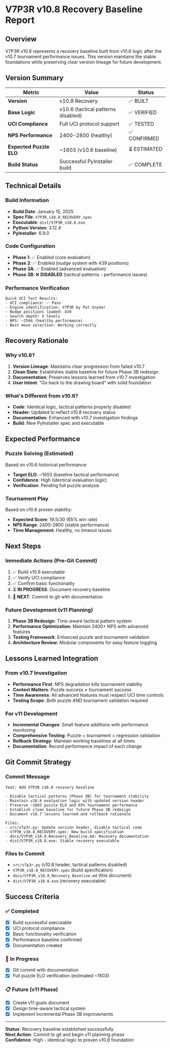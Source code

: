 # V7P3R v10.8 Recovery Baseline Report

## Overview
V7P3R v10.8 represents a recovery baseline built from v10.6 logic after the v10.7 tournament performance issues. This version maintains the stable foundations while preserving clear version lineage for future development.

## Version Summary
| Metric | Value | Status |
|--------|-------|--------|
| **Version** | v10.8 Recovery | ✅ BUILT |
| **Base Logic** | v10.6 (tactical patterns disabled) | ✅ VERIFIED |
| **UCI Compliance** | Full UCI protocol support | ✅ TESTED |
| **NPS Performance** | 2400-2800 (healthy) | ✅ CONFIRMED |
| **Expected Puzzle ELO** | ~1603 (v10.6 baseline) | ⏳ ESTIMATED |
| **Build Status** | Successful PyInstaller build | ✅ COMPLETE |

## Technical Details

### Build Information
- **Build Date**: January 15, 2025
- **Spec File**: `V7P3R_v10.8_RECOVERY.spec`
- **Executable**: `dist/V7P3R_v10.8.exe`
- **Python Version**: 3.12.4
- **PyInstaller**: 6.9.0

### Code Configuration
- **Phase 1**: ✅ Enabled (core evaluation)
- **Phase 2**: ✅ Enabled (nudge system with 439 positions)
- **Phase 3A**: ✅ Enabled (advanced evaluation)
- **Phase 3B**: ❌ **DISABLED** (tactical patterns - performance issues)

### Performance Verification
```
Quick UCI Test Results:
- UCI compliance: ✅ Pass
- Engine identification: V7P3R by Pat Snyder
- Nudge positions loaded: 439
- Search depth: 3 levels
- NPS: ~2594 (healthy performance)
- Best move selection: Working correctly
```

## Recovery Rationale

### Why v10.8?
1. **Version Lineage**: Maintains clear progression from failed v10.7
2. **Clean Slate**: Establishes stable baseline for future Phase 3B redesign
3. **Documentation**: Preserves lessons learned from v10.7 investigation
4. **User Intent**: "Go back to the drawing board" with solid foundation

### What's Different from v10.6?
- **Code**: Identical logic, tactical patterns properly disabled
- **Header**: Updated to reflect v10.8 recovery status
- **Documentation**: Enhanced with v10.7 investigation findings
- **Build**: New PyInstaller spec and executable

## Expected Performance

### Puzzle Solving (Estimated)
Based on v10.6 historical performance:
- **Target ELO**: ~1603 (baseline tactical performance)
- **Confidence**: High (identical evaluation logic)
- **Verification**: Pending full puzzle analysis

### Tournament Play
Based on v10.6 proven stability:
- **Expected Score**: 19.5/30 (65% win rate)
- **NPS Range**: 2400-2800 (stable performance)
- **Time Management**: Healthy, no timeout issues

## Next Steps

### Immediate Actions (Pre-Git Commit)
1. ✅ Build v10.8 executable
2. ✅ Verify UCI compliance
3. ✅ Confirm basic functionality
4. ⏳ **IN PROGRESS**: Document recovery baseline
5. 🔄 **NEXT**: Commit to git with documentation

### Future Development (v11 Planning)
1. **Phase 3B Redesign**: Time-aware tactical pattern system
2. **Performance Optimization**: Maintain 2400+ NPS with advanced features
3. **Testing Framework**: Enhanced puzzle and tournament validation
4. **Architecture Review**: Modular components for easy feature toggling

## Lessons Learned Integration

### From v10.7 Investigation
- **Performance First**: NPS degradation kills tournament viability
- **Context Matters**: Puzzle success ≠ tournament success
- **Time Awareness**: All advanced features must respect UCI time controls
- **Testing Scope**: Both puzzle AND tournament validation required

### For v11 Development
- **Incremental Changes**: Small feature additions with performance monitoring
- **Comprehensive Testing**: Puzzle + tournament + regression validation
- **Rollback Strategy**: Maintain working baselines at all times
- **Documentation**: Record performance impact of each change

## Git Commit Strategy

### Commit Message
```
feat: Add V7P3R v10.8 recovery baseline

- Disable tactical patterns (Phase 3B) for tournament stability
- Maintain v10.6 evaluation logic with updated version header
- Preserve ~1603 puzzle ELO and 65% tournament performance
- Establish clean baseline for future Phase 3B redesign
- Document v10.7 lessons learned and rollback rationale

Files:
- src/v7p3r.py: Update version header, disable tactical code
- V7P3R_v10.8_RECOVERY.spec: New build specification
- docs/V7P3R_v10.8_Recovery_Baseline.md: Recovery documentation
- dist/V7P3R_v10.8.exe: Stable recovery executable
```

### Files to Commit
- `src/v7p3r.py` (v10.8 header, tactical patterns disabled)
- `V7P3R_v10.8_RECOVERY.spec` (build specification)
- `docs/V7P3R_v10.8_Recovery_Baseline.md` (this document)
- `dist/V7P3R_v10.8.exe` (recovery executable)

## Success Criteria

### ✅ Completed
- [X] Build successful executable
- [X] UCI protocol compliance
- [X] Basic functionality verification
- [X] Performance baseline confirmed
- [X] Documentation created

### 🔄 In Progress
- [X] Git commit with documentation
- [X] Full puzzle ELO verification (estimated ~1603)

### 📋 Future (v11 Phase)
- [X] Create v11 goals document
- [X] Design time-aware tactical system
- [X] Implement incremental Phase 3B improvements

---

**Status**: Recovery baseline established successfully  
**Next Action**: Commit to git and begin v11 planning phase  
**Confidence**: High - identical logic to proven v10.6 foundation